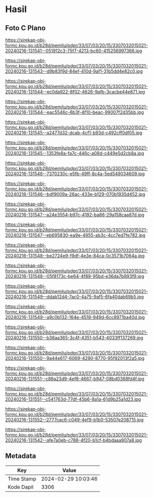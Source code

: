 # Hasil

## Foto C Plano

https://sirekap-obj-formc.kpu.go.id/b28d/pemilu/pdpr/33/07/03/20/15/3307032015021-20240216-131541--051912c3-75f7-4213-bc60-415256997366.jpg

https://sirekap-obj-formc.kpu.go.id/b28d/pemilu/pdpr/33/07/03/20/15/3307032015021-20240216-131543--d9b83f9d-84ef-410d-9af1-31b5dd4e82c0.jpg

https://sirekap-obj-formc.kpu.go.id/b28d/pemilu/pdpr/33/07/03/20/15/3307032015021-20240216-131544--ec0da922-8f02-4626-9afb-3cacbe44e871.jpg

https://sirekap-obj-formc.kpu.go.id/b28d/pemilu/pdpr/33/07/03/20/15/3307032015021-20240216-131544--eac5546c-6b3f-4f10-beac-99007f2d35bb.jpg

https://sirekap-obj-formc.kpu.go.id/b28d/pemilu/pdpr/33/07/03/20/15/3307032015021-20240216-131545--a2477d32-dcab-4cf1-b93d-c492cff0df05.jpg

https://sirekap-obj-formc.kpu.go.id/b28d/pemilu/pdpr/33/07/03/20/15/3307032015021-20240216-131545--1353fe8a-fa7c-446c-a08d-c449e5d2cb8a.jpg

https://sirekap-obj-formc.kpu.go.id/b28d/pemilu/pdpr/33/07/03/20/15/3307032015021-20240216-131546--7370230c-e5fb-49ff-8c4a-5ed549034609.jpg

https://sirekap-obj-formc.kpu.go.id/b28d/pemilu/pdpr/33/07/03/20/15/3307032015021-20240216-131546--bdf9009a-26ac-433e-b129-070b1935d452.jpg

https://sirekap-obj-formc.kpu.go.id/b28d/pemilu/pdpr/33/07/03/20/15/3307032015021-20240216-131547--a24e3554-b97c-4192-ba86-29a158caa87d.jpg

https://sirekap-obj-formc.kpu.go.id/b28d/pemilu/pdpr/33/07/03/20/15/3307032015021-20240216-131547--eb695830-ea9e-4955-ab3c-4cc7ed7fe782.jpg

https://sirekap-obj-formc.kpu.go.id/b28d/pemilu/pdpr/33/07/03/20/15/3307032015021-20240216-131548--be2724e9-f9df-4e3e-84ca-0c3571b7064a.jpg

https://sirekap-obj-formc.kpu.go.id/b28d/pemilu/pdpr/33/07/03/20/15/3307032015021-20240216-131548--05f8173c-be64-4f89-95bd-e36da7b893f9.jpg

https://sirekap-obj-formc.kpu.go.id/b28d/pemilu/pdpr/33/07/03/20/15/3307032015021-20240216-131549--ddab12d4-7ac0-4a75-9af5-6fa40dab69b5.jpg

https://sirekap-obj-formc.kpu.go.id/b28d/pemilu/pdpr/33/07/03/20/15/3307032015021-20240216-131549--a9c0b132-164e-4518-949d-6cc8971ba40d.jpg

https://sirekap-obj-formc.kpu.go.id/b28d/pemilu/pdpr/33/07/03/20/15/3307032015021-20240216-131550--b38aa365-3c4f-4351-b543-4033ff137269.jpg

https://sirekap-obj-formc.kpu.go.id/b28d/pemilu/pdpr/33/07/03/20/15/3307032015021-20240216-131550--9a44e617-6069-4290-8770-95f92013f2a5.jpg

https://sirekap-obj-formc.kpu.go.id/b28d/pemilu/pdpr/33/07/03/20/15/3307032015021-20240216-131551--c88a23d9-4ef8-4667-b947-08bd0368fd4f.jpg

https://sirekap-obj-formc.kpu.go.id/b28d/pemilu/pdpr/33/07/03/20/15/3307032015021-20240216-131551--c541763d-77df-45b6-8a1a-61d9b25a1d23.jpg

https://sirekap-obj-formc.kpu.go.id/b28d/pemilu/pdpr/33/07/03/20/15/3307032015021-20240216-131552--2777cac6-c049-4ef9-b1b0-53507e208715.jpg

https://sirekap-obj-formc.kpu.go.id/b28d/pemilu/pdpr/33/07/03/20/15/3307032015021-20240216-131542--afe7a0eb-c788-4f20-b1cf-b4bdaaa907a8.jpg


## Metadata

| Key        | Value               |
| ---------- | ------------------- |
| Time Stamp | 2024-02-29 10:03:46 |
| Kode Dapil | 3306                |



